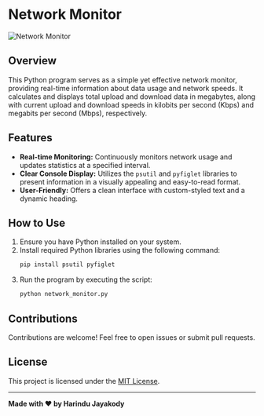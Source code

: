 # Network Monitor

![Network Monitor](https://github.com/harindujayakody/network-monitor/assets/9878813/446c3b9a-543e-4c6e-a28e-341a611f3973)

## Overview

This Python program serves as a simple yet effective network monitor, providing real-time information about data usage and network speeds. It calculates and displays total upload and download data in megabytes, along with current upload and download speeds in kilobits per second (Kbps) and megabits per second (Mbps), respectively.

## Features

- **Real-time Monitoring:** Continuously monitors network usage and updates statistics at a specified interval.
- **Clear Console Display:** Utilizes the `psutil` and `pyfiglet` libraries to present information in a visually appealing and easy-to-read format.
- **User-Friendly:** Offers a clean interface with custom-styled text and a dynamic heading.

## How to Use

1. Ensure you have Python installed on your system.
2. Install required Python libraries using the following command:
   ```bash
   pip install psutil pyfiglet
   ```
3. Run the program by executing the script:
   ```bash
   python network_monitor.py
   ```

## Contributions

Contributions are welcome! Feel free to open issues or submit pull requests.

## License

This project is licensed under the [MIT License](LICENSE.md).

---

**Made with ❤️ by Harindu Jayakody**